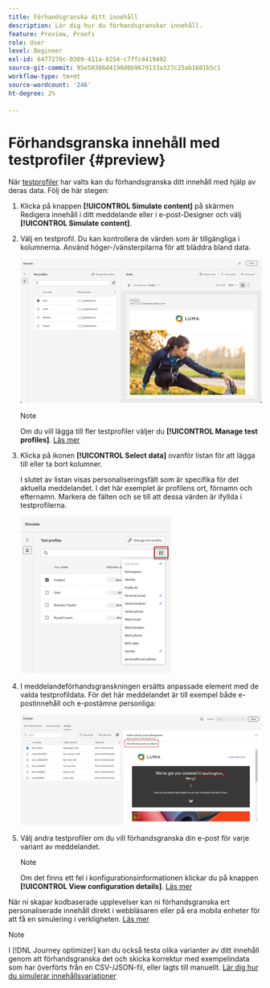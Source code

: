 ```yaml
---
title: Förhandsgranska ditt innehåll
description: Lär dig hur du förhandsgranskar innehåll.
feature: Preview, Proofs
role: User
level: Beginner
exl-id: 6477270c-0309-411a-8254-c7ffc4419492
source-git-commit: 95e50386d4190d0b967d133a327c25ab1681b5c1
workflow-type: tm+mt
source-wordcount: '246'
ht-degree: 2%

---
```


# Förhandsgranska innehåll med testprofiler {#preview}

När [testprofiler](test-profiles.md) har valts kan du förhandsgranska ditt innehåll med hjälp av deras data. Följ de här stegen:

1. Klicka på knappen **[!UICONTROL Simulate content]** på skärmen Redigera innehåll i ditt meddelande eller i e-post-Designer och välj **[!UICONTROL Simulate content]**.

1. Välj en testprofil. Du kan kontrollera de värden som är tillgängliga i kolumnerna. Använd höger-/vänsterpilarna för att bläddra bland data.

   ![](../email/assets/preview-select-profile.png)

   >[!NOTE]
   >
   >Om du vill lägga till fler testprofiler väljer du **[!UICONTROL Manage test profiles]**. [Läs mer](test-profiles.md)

1. Klicka på ikonen **[!UICONTROL Select data]** ovanför listan för att lägga till eller ta bort kolumner.

   I slutet av listan visas personaliseringsfält som är specifika för det aktuella meddelandet. I det här exemplet är profilens ort, förnamn och efternamn. Markera de fälten och se till att dessa värden är ifyllda i testprofilerna.

   ![](../email/assets/preview-select-data.png)

1. I meddelandeförhandsgranskningen ersätts anpassade element med de valda testprofildata. För det här meddelandet är till exempel både e-postinnehåll och e-postämne personliga:

   ![](../email/assets/preview-test-profile.png)

1. Välj andra testprofiler om du vill förhandsgranska din e-post för varje variant av meddelandet.

   >[!NOTE]
   >
   >Om det finns ett fel i konfigurationsinformationen klickar du på knappen **[!UICONTROL View configuration details]**. [Läs mer](../email/surface-personalization.md#check-configuration)

När ni skapar kodbaserade upplevelser kan ni förhandsgranska ert personaliserade innehåll direkt i webbläsaren eller på era mobila enheter för att få en simulering i verkligheten. [Läs mer](../code-based/test-code-based.md#preview-on-device)

>[!NOTE]
>
>I [!DNL Journey optimizer] kan du också testa olika varianter av ditt innehåll genom att förhandsgranska det och skicka korrektur med exempelindata som har överförts från en CSV-/JSON-fil, eller lagts till manuellt. [Lär dig hur du simulerar innehållsvariationer](../test-approve/simulate-sample-input.md)
